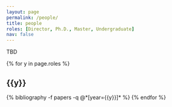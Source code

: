 ```yaml
---
layout: page
permalink: /people/
title: people
roles: [Director, Ph.D., Master, Undergraduate]
nav: false
---
```


TBD

<div class="people">

{% for y in page.roles %}
  <h2 class="roles">{{y}}</h2>
  {% bibliography -f papers -q @*[year={{y}}]* %}
{% endfor %}

</div>

